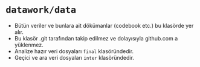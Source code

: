 # `datawork/data`

- Bütün veriler ve bunlara ait dökümanlar (codebook etc.) bu klasörde yer alır.
- Bu klasör .git tarafından takip edilmez ve dolayısıyla github.com a yüklenmez.
- Analize hazır veri dosyaları `final` klasöründedir.
- Geçici ve ara veri dosyaları `inter` klasöründedir.


